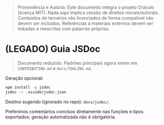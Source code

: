> Proveniência e Autoria: Este documento integra o projeto Oráculo (licença MIT).
> Nada aqui implica cessão de direitos morais/autorais.
> Conteúdos de terceiros não licenciados de forma compatível não devem ser incluídos.
> Referências a materiais externos devem ser linkadas e reescritas com palavras próprias.

# (LEGADO) Guia JSDoc

> Documento reduzido. Padrões principais agora vivem em `CONTRIBUTING.md` e `docs/TOOLING.md`.

Geração opcional:

```bash
npm install -g jsdoc
jsdoc -c .vscode/jsdoc.json
```

Destino sugerido (ignorado no repo): `docs/jsdoc/`.

Preferimos comentários concisos diretamente nas funções e tipos exportados; geração automatizada não é obrigatória.

